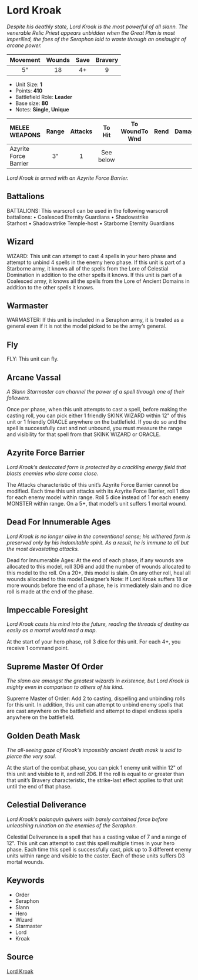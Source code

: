 # Lord Kroak

_Despite his deathly state, Lord Kroak is the most powerful of all slann. The venerable Relic Priest appears unbidden when the Great Plan is most imperilled, the foes of the Seraphon laid to waste through an onslaught of arcane power._


| Movement | Wounds | Save | Bravery |
|:--------:|:------:|:----:|:-------:|
| 5" | 18 | 4+ | 9 |

* Unit Size: **1**
* Points: **410**
* Battlefield Role: **Leader**
* Base size: **80**
* Notes: **Single, Unique**

| MELEE WEAPONS | Range | Attacks | To Hit | To WoundTo Wnd | Rend | DamageDmg |
|:---|:--:|:--:|:--:|:--:|:--:|:--:|
| Azyrite Force Barrier | 3" | 1 | See below |


_Lord Kroak is armed with an Azyrite Force Barrier._

## Battalions

BATTALIONS: This warscroll can be used in the following warscroll battalions: • Coalesced Eternity Guardians • Shadowstrike Starhost • Shadowstrike Temple-host • Starborne Eternity Guardians

## Wizard

WIZARD: This unit can attempt to cast 4 spells in your hero phase and attempt to unbind 4 spells in the enemy hero phase. If this unit is part of a Starborne army, it knows all of the spells from the Lore of Celestial Domination in addition to the other spells it knows. If this unit is part of a Coalesced army, it knows all the spells from the Lore of Ancient Domains in addition to the other spells it knows.

## Warmaster

WARMASTER: If this unit is included in a Seraphon army, it is treated as a general even if it is not the model picked to be the army’s general.

## Fly

FLY: This unit can fly.

## Arcane Vassal

_A Slann Starmaster can channel the power of a spell through one of their followers._

Once per phase, when this unit attempts to cast a spell, before making the casting roll, you can pick either 1 friendly SKINK WIZARD within 12" of this unit or 1 friendly ORACLE anywhere on the battlefield. If you do so and the spell is successfully cast and not unbound, you must measure the range and visibility for that spell from that SKINK WIZARD or ORACLE.

## Azyrite Force Barrier

_Lord Kroak’s desiccated form is protected by a crackling energy field that blasts enemies who dare come close._

The Attacks characteristic of this unit’s Azyrite Force Barrier cannot be modified. Each time this unit attacks with its Azyrite Force Barrier, roll 1 dice for each enemy model within range. Roll 5 dice instead of 1 for each enemy MONSTER within range. On a 5+, that model’s unit suffers 1 mortal wound.

## Dead For Innumerable Ages

_Lord Kroak is no longer alive in the conventional sense; his withered form is preserved only by his indomitable spirit. As a result, he is immune to all but the most devastating attacks._

Dead for Innumerable Ages: At the end of each phase, if any wounds are allocated to this model, roll 3D6 and add the number of wounds allocated to this model to the roll. On a 20+, this model is slain. On any other roll, heal all wounds allocated to this model.Designer’s Note: If Lord Kroak suffers 18 or more wounds before the end of a phase, he is immediately slain and no dice roll is made at the end of the phase.

## Impeccable Foresight

_Lord Kroak casts his mind into the future, reading the threads of destiny as easily as a mortal would read a map._

At the start of your hero phase, roll 3 dice for this unit. For each 4+, you receive 1 command point.

## Supreme Master Of Order

_The slann are amongst the greatest wizards in existence, but Lord Kroak is mighty even in comparison to others of his kind._

Supreme Master of Order: Add 2 to casting, dispelling and unbinding rolls for this unit. In addition, this unit can attempt to unbind enemy spells that are cast anywhere on the battlefield and attempt to dispel endless spells anywhere on the battlefield.

## Golden Death Mask

_The all-seeing gaze of Kroak’s impossibly ancient death mask is said to pierce the very soul._

At the start of the combat phase, you can pick 1 enemy unit within 12" of this unit and visible to it, and roll 2D6. If the roll is equal to or greater than that unit’s Bravery characteristic, the strike-last effect applies to that unit until the end of that phase.

## Celestial Deliverance

_Lord Kroak’s palanquin quivers with barely contained force before unleashing ruination on the enemies of the Seraphon._

Celestial Deliverance is a spell that has a casting value of 7 and a range of 12". This unit can attempt to cast this spell multiple times in your hero phase. Each time this spell is successfully cast, pick up to 3 different enemy units within range and visible to the caster. Each of those units suffers D3 mortal wounds.

## Keywords

* Order
* Seraphon
* Slann
* Hero
* Wizard
* Starmaster
* Lord
* Kroak


## Source

[Lord Kroak](https://wahapedia.ru/aos3/factions/seraphon/Lord-Kroak)
